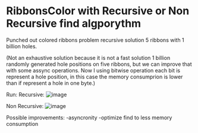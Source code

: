 # RibbonsColor with Recursive or Non Recursive find algporythm
Punched out colored ribbons problem recursive solution
5 ribbons with 1 billion holes.

(Not an exhaustive solution because it is not a fast solution 1 billion randomly generated hole positions on five ribbons, but we can improve that with some assync operations. Now I using bitwise operation each bit is represent a hole position, in this case the memory consumprion is lower than if represent a hole in one byte.)

Run:
Recursive:
![image](https://user-images.githubusercontent.com/26471568/209223720-d6fbc9e7-8f30-4c75-a3d7-d55cc48f8e7b.png)

Non Recursive:
![image](https://user-images.githubusercontent.com/26471568/209224245-b693fe45-c062-426d-8de7-4f6939a04d81.png)

Possible improvements:
-asyncronity
-optimize find to less memory consumption


